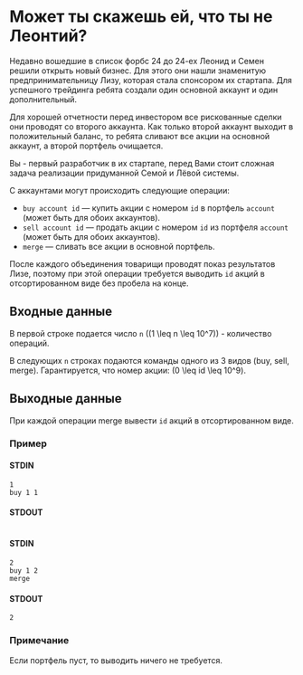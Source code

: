 # Может ты скажешь ей, что ты не Леонтий?

Недавно вошедшие в список форбс 24 до 24-ех Леонид и Семен решили открыть новый бизнес. Для этого они нашли знаменитую предпринимательницу Лизу, которая стала спонсором их стартапа. Для успешного трейдинга ребята создали один основной аккаунт и один дополнительный.

Для хорошей отчетности перед инвестором все рискованные сделки они проводят со второго аккаунта. Как только второй аккаунт выходит в положительный баланс, то ребята сливают все акции на основной аккаунт, а второй портфель очищается.

Вы - первый разработчик в их стартапе, перед Вами стоит сложная задача реализации придуманной Семой и Лёвой системы.

С аккаунтами могут происходить следующие операции:

- `buy account id` — купить акции с номером `id` в портфель `account` (может быть для обоих аккаунтов).
- `sell account id` — продать акции с номером `id` из портфеля `account` (может быть для обоих аккаунтов).
- `merge` — сливать все акции в основной портфель.

После каждого объединения товарищи проводят показ результатов Лизе, поэтому при этой операции требуется выводить `id` акций в отсортированном виде без пробела на конце.

## Входные данные

В первой строке подается число `n` \((1 \leq n \leq 10^7)\) - количество операций.

В следующих `n` строках подаются команды одного из 3 видов (buy, sell, merge). Гарантируется, что номер акции: \(0 \leq id \leq 10^9\).

## Выходные данные

При каждой операции merge вывести `id` акций в отсортированном виде.

### Пример

#### STDIN
```
1
buy 1 1
```

#### STDOUT
```
```

#### STDIN
```
2
buy 1 2
merge
```

#### STDOUT
```
2
```

### Примечание

Если портфель пуст, то выводить ничего не требуется.
